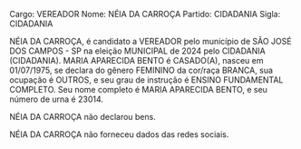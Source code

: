 Cargo: VEREADOR
Nome: NÉIA DA CARROÇA
Partido: CIDADANIA
Sigla: CIDADANIA

NÉIA DA CARROÇA, é candidato a VEREADOR pelo município de SÃO JOSÉ DOS CAMPOS - SP na eleição MUNICIPAL de 2024 pelo CIDADANIA (CIDADANIA).
MARIA APARECIDA BENTO é CASADO(A), nasceu em 01/07/1975, se declara do gênero FEMININO da cor/raça BRANCA, sua ocupação é OUTROS, e seu grau de instrução é ENSINO FUNDAMENTAL COMPLETO.
Seu nome completo é MARIA APARECIDA BENTO, e seu número de urna é 23014.

NÉIA DA CARROÇA não declarou bens.


NÉIA DA CARROÇA não forneceu dados das redes sociais.